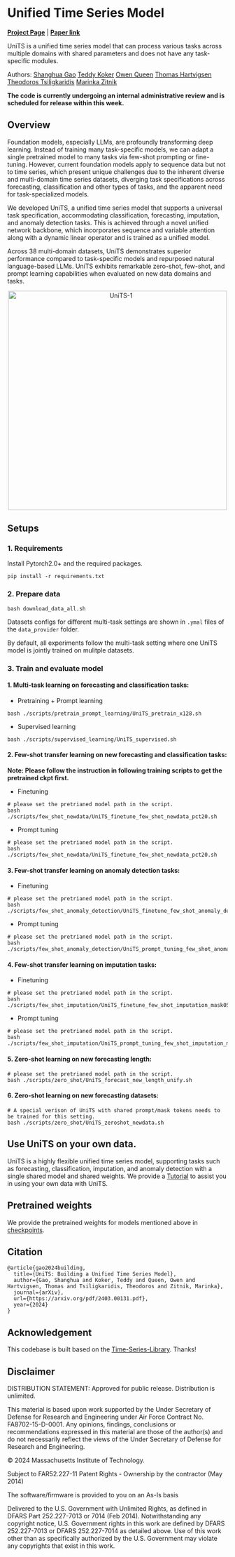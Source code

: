 # Unified Time Series Model

[**Project Page**](https://zitniklab.hms.harvard.edu/projects/UniTS/)  |   [**Paper link**](https://arxiv.org/pdf/2403.00131.pdf)

UniTS is a unified time series model that can process various tasks across multiple domains with shared parameters and does not have any task-specific modules.

Authors: [Shanghua Gao](https://shgao.site/) [Teddy Koker](https://teddykoker.com) [Owen Queen](https://owencqueen.github.io/) [Thomas Hartvigsen](https://www.tomhartvigsen.com/) [Theodoros Tsiligkaridis](https://sites.google.com/view/theo-t) [Marinka Zitnik](https://zitniklab.hms.harvard.edu/)

**The code is currently undergoing an internal administrative review and is scheduled for release within this week.**

## Overview
Foundation models, especially LLMs, are profoundly transforming deep learning. Instead of training many task-specific models, we can adapt a single pretrained model to many tasks via few-shot prompting or fine-tuning. However, current foundation models apply to sequence data but not to time series, which present unique challenges due to the inherent diverse and multi-domain time series datasets, diverging task specifications across forecasting, classification and other types of tasks, and the apparent need for task-specialized models.

We developed UniTS, a unified time series model that supports a universal task specification, accommodating classification, forecasting, imputation, and anomaly detection tasks. This is achieved through a novel unified network backbone, which incorporates sequence and variable attention along with a dynamic linear operator and is trained as a unified model. 

Across 38 multi-domain datasets, UniTS demonstrates superior performance compared to task-specific models and repurposed natural language-based LLMs. UniTS exhibits remarkable zero-shot, few-shot, and prompt learning capabilities when evaluated on new data domains and tasks.

<p align="center">
    <img src="https://zitniklab.hms.harvard.edu/img/UniTS-1.png" alt="UniTS-1" width="500">
</p>

## Setups

### 1. Requirements
 Install Pytorch2.0+ and the required packages.
```
pip install -r requirements.txt
```

### 2. Prepare data
```
bash download_data_all.sh
```
Datasets configs for different multi-task settings are shown in `.ymal` files of the `data_provider` folder.

By default, all experiments follow the multi-task setting where one UniTS model is jointly trained on  mulitple datasets.

### 3. Train and evaluate model

#### 1. Multi-task learning on forecasting and classification tasks:

- Pretraining + Prompt learning
```
bash ./scripts/pretrain_prompt_learning/UniTS_pretrain_x128.sh
```

- Supervised learning
```
bash ./scripts/supervised_learning/UniTS_supervised.sh
```

#### 2. Few-shot transfer learning on new forecasting and classification tasks:

**Note: Please follow the instruction in following training scripts to get the pretrained ckpt first.** 

- Finetuning
```
# please set the pretrianed model path in the script.
bash ./scripts/few_shot_newdata/UniTS_finetune_few_shot_newdata_pct20.sh
```

- Prompt tuning
```
# please set the pretrianed model path in the script.
bash ./scripts/few_shot_newdata/UniTS_finetune_few_shot_newdata_pct20.sh
```

#### 3. Few-shot transfer learning on anomaly detection tasks:
- Finetuning
```
# please set the pretrianed model path in the script.
bash ./scripts/few_shot_anomaly_detection/UniTS_finetune_few_shot_anomaly_detection.sh
```
- Prompt tuning
```
# please set the pretrianed model path in the script.
bash ./scripts/few_shot_anomaly_detection/UniTS_prompt_tuning_few_shot_anomaly_detection.sh
```

#### 4. Few-shot transfer learning on imputation tasks:
- Finetuning
```
# please set the pretrianed model path in the script.
bash ./scripts/few_shot_imputation/UniTS_finetune_few_shot_imputation_mask050.sh
```

- Prompt tuning
```
# please set the pretrianed model path in the script.
bash ./scripts/few_shot_imputation/UniTS_prompt_tuning_few_shot_imputation_mask050.sh
```

#### 5. Zero-shot learning on new forecasting length:
```
# please set the pretrianed model path in the script.
bash ./scripts/zero_shot/UniTS_forecast_new_length_unify.sh
```

#### 6. Zero-shot learning on new forecasting datasets:
```
# A special verison of UniTS with shared prompt/mask tokens needs to be trained for this setting.
bash ./scripts/zero_shot/UniTS_zeroshot_newdata.sh
```

## Use UniTS on your own data.
UniTS is a highly flexible unified time series model, supporting tasks such as forecasting, classification, imputation, and anomaly detection with a single shared model and shared weights. We provide a [Tutorial](Tutorial.md)  to assist you in using your own data with UniTS.

## Pretrained weights
We provide the pretrained weights for models mentioned above in [checkpoints](https://github.com/mims-harvard/UniTS/releases/tag/ckpt).

## Citation

```
@article{gao2024building,
  title={UniTS: Building a Unified Time Series Model},
  author={Gao, Shanghua and Koker, Teddy and Queen, Owen and Hartvigsen, Thomas and Tsiligkaridis, Theodoros and Zitnik, Marinka},
  journal={arXiv},
  url={https://arxiv.org/pdf/2403.00131.pdf},
  year={2024}
}
```

## Acknowledgement
This codebase is built based on the [Time-Series-Library](https://github.com/thuml/Time-Series-Library). Thanks!

## Disclaimer

DISTRIBUTION STATEMENT: Approved for public release. Distribution is unlimited.

This material is based upon work supported by the Under Secretary of Defense for Research and Engineering under Air Force Contract No. FA8702-15-D-0001. Any opinions, findings, conclusions or recommendations expressed in this material are those of the author(s) and do not necessarily reflect the views of the Under Secretary of Defense for Research and Engineering.

© 2024 Massachusetts Institute of Technology.

Subject to FAR52.227-11 Patent Rights - Ownership by the contractor (May 2014)

The software/firmware is provided to you on an As-Is basis

Delivered to the U.S. Government with Unlimited Rights, as defined in DFARS Part 252.227-7013 or 7014 (Feb 2014). Notwithstanding any copyright notice, U.S. Government rights in this work are defined by DFARS 252.227-7013 or DFARS 252.227-7014 as detailed above. Use of this work other than as specifically authorized by the U.S. Government may violate any copyrights that exist in this work.

